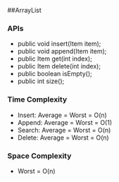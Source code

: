 ##ArrayList

### APIs
- public void insert(Item item);
- public void append(Item item);
- public Item get(int index);
- public Item delete(int index);
- public boolean isEmpty();
- public int size();

### Time Complexity
- Insert: Average = Worst = O(n)
- Append: Average = Worst = O(1)
- Search: Average = Worst = O(n)
- Delete: Average = Worst = O(n) 

### Space Complexity
- Worst = O(n)